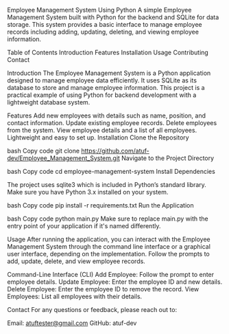 Employee Management System Using Python
A simple Employee Management System built with Python for the backend and SQLite for data storage. This system provides a basic interface to manage employee records including adding, updating, deleting, and viewing employee information.

Table of Contents
Introduction
Features
Installation
Usage
Contributing
Contact

Introduction
The Employee Management System is a Python application designed to manage employee data efficiently. It uses SQLite as its database to store and manage employee information. This project is a practical example of using Python for backend development with a lightweight database system.

Features
Add new employees with details such as name, position, and contact information.
Update existing employee records.
Delete employees from the system.
View employee details and a list of all employees.
Lightweight and easy to set up.
Installation
Clone the Repository

bash
Copy code
git clone https://github.com/atuf-dev/Employee_Management_System.git
Navigate to the Project Directory

bash
Copy code
cd employee-management-system
Install Dependencies

The project uses sqlite3 which is included in Python’s standard library. Make sure you have Python 3.x installed on your system.

bash
Copy code
pip install -r requirements.txt
Run the Application

bash
Copy code
python main.py
Make sure to replace main.py with the entry point of your application if it's named differently.

Usage
After running the application, you can interact with the Employee Management System through the command line interface or a graphical user interface, depending on the implementation. Follow the prompts to add, update, delete, and view employee records.

Command-Line Interface (CLI)
Add Employee: Follow the prompt to enter employee details.
Update Employee: Enter the employee ID and new details.
Delete Employee: Enter the employee ID to remove the record.
View Employees: List all employees with their details.

Contact
For any questions or feedback, please reach out to:

Email: atuftester@gmail.com
GitHub: atuf-dev
